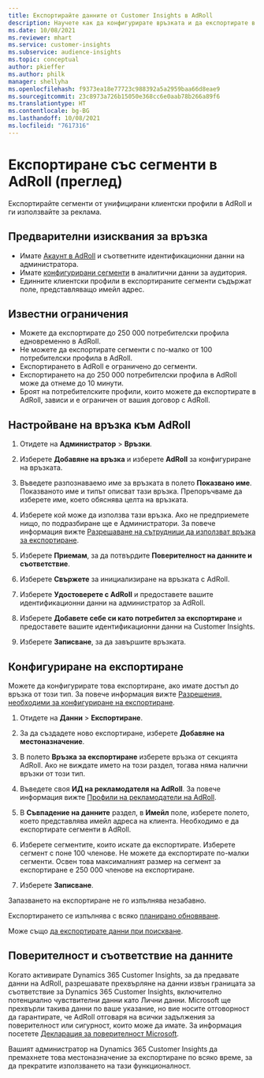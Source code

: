 ```yaml
---
title: Експортирайте данните от Customer Insights в AdRoll
description: Научете как да конфигурирате връзката и да експортирате в AdRoll.
ms.date: 10/08/2021
ms.reviewer: mhart
ms.service: customer-insights
ms.subservice: audience-insights
ms.topic: conceptual
author: pkieffer
ms.author: philk
manager: shellyha
ms.openlocfilehash: f9373ea18e77723c988392a5a2959baa66d8eae9
ms.sourcegitcommit: 23c8973a726b15050e368cc6e0aab78b266a89f6
ms.translationtype: HT
ms.contentlocale: bg-BG
ms.lasthandoff: 10/08/2021
ms.locfileid: "7617316"
---
```

# <a name="export-segments-to-adroll-preview"></a>Експортиране със сегменти в AdRoll (преглед)

Експортирайте сегменти от унифицирани клиентски профили в AdRoll и ги използвайте за реклама. 

## <a name="prerequisites-for-a-connection"></a>Предварителни изисквания за връзка

-   Имате [Акаунт в AdRoll](https://www.adroll.com/) и съответните идентификационни данни на администратора.
-   Имате [конфигурирани сегменти](segments.md) в аналитични данни за аудитория.
-   Единните клиентски профили в експортираните сегменти съдържат поле, представляващо имейл адрес.

## <a name="known-limitations"></a>Известни ограничения

- Можете да експортирате до 250 000 потребителски профила едновременно в AdRoll.
- Не можете да експортирате сегменти с по-малко от 100 потребителски профила в AdRoll. 
- Експортирането в AdRoll е ограничено до сегменти.
- Експортирането на до 250 000 потребителски профила в AdRoll може да отнеме до 10 минути. 
- Броят на потребителските профили, които можете да експортирате в AdRoll, зависи и е ограничен от вашия договор с AdRoll.

## <a name="set-up-connection-to-adroll"></a>Настройване на връзка към AdRoll

1. Отидете на **Администратор** > **Връзки**.

1. Изберете **Добавяне на връзка** и изберете **AdRoll** за конфигуриране на връзката.

1. Въведете разпознаваемо име за връзката в полето **Показвано име**. Показваното име и типът описват тази връзка. Препоръчваме да изберете име, което обяснява целта на връзката.

1. Изберете кой може да използва тази връзка. Ако не предприемете нищо, по подразбиране ще е Администратори. За повече информация вижте [Разрешаване на сътрудници да използват връзка за експортиране](connections.md#allow-contributors-to-use-a-connection-for-exports).

1. Изберете **Приемам**, за да потвърдите **Поверителност на данните и съответствие**.

1. Изберете **Свържете** за инициализиране на връзката с AdRoll.

1. Изберете **Удостоверете с AdRoll** и предоставете вашите идентификационни данни на администратор за AdRoll. 

1. Изберете **Добавете себе си като потребител за експортиране** и предоставете вашите идентификационни данни на Customer Insights.

1. Изберете **Записване**, за да завършите връзката.

## <a name="configure-an-export"></a>Конфигуриране на експортиране

Можете да конфигурирате това експортиране, ако имате достъп до връзка от този тип. За повече информация вижте [Разрешения, необходими за конфигуриране на експортиране](export-destinations.md#set-up-a-new-export).

1. Отидете на **Данни** > **Експортиране**.

1. За да създадете ново експортиране, изберете **Добавяне на местоназначение**.

1. В полето **Връзка за експортиране** изберете връзка от секцията AdRoll. Ако не виждате името на този раздел, тогава няма налични връзки от този тип.

1. Въведете своя **ИД на рекламодателя на AdRoll**. За повече информация вижте [Профили на рекламодатели на AdRoll](https://help.adroll.com/hc/articles/212011838-Advertiser-Profiles).

1. В **Съвпадение на данните** раздел, в **Имейл** поле, изберете полето, което представлява имейл адреса на клиента. Необходимо е да експортирате сегменти в AdRoll.

1. Изберете сегментите, които искате да експортирате. Изберете сегмент с поне 100 членове. Не можете да експортирате по-малки сегменти. Освен това максималният размер на сегмент за експортиране е 250 000 членове на експортиране. 

1. Изберете **Записване**.

Запазването на експортиране не го изпълнява незабавно.

Експортирането се изпълнява с всяко [планирано обновяване](system.md#schedule-tab). 

Може също [да експортирате данни при поискване](export-destinations.md#run-exports-on-demand). 


## <a name="data-privacy-and-compliance"></a>Поверителност и съответствие на данните

Когато активирате Dynamics 365 Customer Insights, за да предавате данни на AdRoll, разрешавате прехвърляне на данни извън границата за съответствие за Dynamics 365 Customer Insights, включително потенциално чувствителни данни като Лични данни. Microsoft ще прехвърли такива данни по ваше указание, но вие носите отговорност да гарантирате, че AdRoll отговаря на всички задължения за поверителност или сигурност, които може да имате. За информация посетете [Декларация за поверителност Microsoft](https://go.microsoft.com/fwlink/?linkid=396732).

Вашият администратор на Dynamics 365 Customer Insights да премахнете това местоназначение за експортиране по всяко време, за да прекратите използването на тази функционалност.
